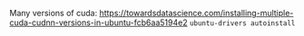 Many versions of cuda: https://towardsdatascience.com/installing-multiple-cuda-cudnn-versions-in-ubuntu-fcb6aa5194e2
`ubuntu-drivers autoinstall`
